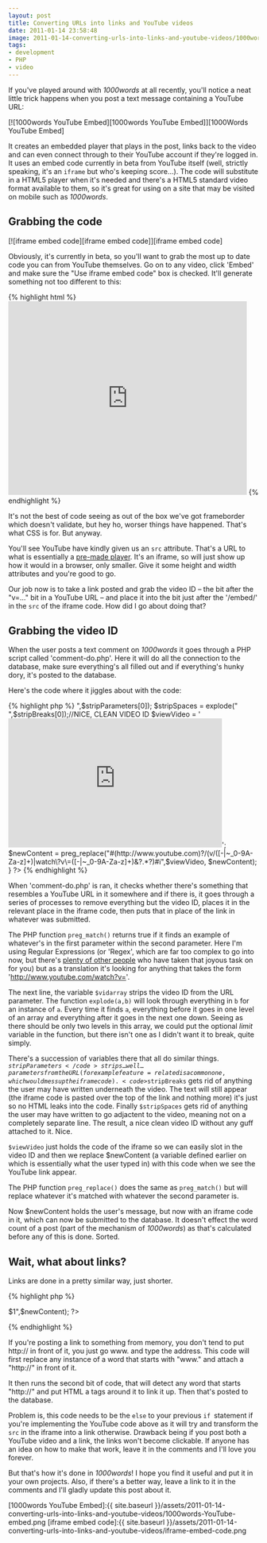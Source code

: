 ```yaml
---
layout: post
title: Converting URLs into links and YouTube videos
date: 2011-01-14 23:58:48
image: 2011-01-14-converting-urls-into-links-and-youtube-videos/1000words-YouTube-embed.png
tags:
- development
- PHP
- video
---
```


If you've played around with *1000words* at all recently, you'll notice a neat little trick happens when you post a text message containing a YouTube URL:

[![1000words YouTube Embed][1000words YouTube Embed]][1000Words YouTube Embed]

It creates an embedded player that plays in the post, links back to the video and can even connect through to their YouTube account if they're logged in. It uses an embed code currently in beta from YouTube itself (well, strictly speaking, it's an <code>iframe</code> but who's keeping score…). The code will substitute in a HTML5 player when it's needed and there's a HTML5 standard video format available to them, so it's great for using on a site that may be visited on mobile such as *1000words*.

## Grabbing the code

[![iframe embed code][iframe embed code]][iframe embed code]


Obviously, it's currently in beta, so you'll want to grab the most up to date code you can from YouTube themselves. Go on to any video, click 'Embed' and make sure the "Use iframe embed code" box is checked. It'll generate something not too different to this:

{% highlight html %}
	<iframe title="YouTube video player" class="youtube-player" type="text/html" width="480" height="390" src="http://www.youtube.com/embed/l-DcYZZQlJw" frameborder="0"></iframe>
{% endhighlight %}

It's not the best of code seeing as out of the box we've got frameborder which doesn't validate, but hey ho, worser things have happened. That's what CSS is for. But anyway.


You'll see YouTube have kindly given us an <code>src</code> attribute. That's a URL to what is essentially a [pre-made player][YouTube - Pre-made Player]. It's an iframe, so will just show up how it would in a browser, only smaller. Give it some height and width attributes and you're good to go.


Our job now is to take a link posted and grab the video ID – the bit after the "v=…" bit in a YouTube URL – and place it into the bit just after the '/embed/' in the <code>src</code> of the iframe code. How did I go about doing that?

## Grabbing the video ID

When the user posts a text comment on *1000words* it goes through a PHP script called 'comment-do.php'. Here it will do all the connection to the database, make sure everything's all filled out and if everything's hunky dory, it's posted to the database. 

Here's the code where it jiggles about with the code:

{% highlight php %}
	<?php
		//REPLACE YOUTUBE VIDEO WITH IFRAME HTML5 EMBED
		if (preg_match("#(http://www.youtube.com)?/(v/([-|~_0-9A-Za-z]+)|watch\?v\=([-|~_0-9A-Za-z]+)&?.*?)#i", $newContent)) {
			$vidurl = strstr($newContent,"?v="); //GRAB VIDEO ID
			$vidarray = explode("v=",$vidurl);
			$stripParameters = explode("&",$vidarray[1]);
			$stripBreaks = explode("<br />",$stripParameters[0]);
			$stripSpaces = explode(" ",$stripBreaks[0]);//NICE, CLEAN VIDEO ID
			$viewVideo = '<iframe class="youtube-player" type="text/html" width="430" height="260" src="http://www.youtube.com/embed/' . $stripSpaces[0] . '" frameborder="0"></iframe>';
			$newContent = preg_replace("#(http://www.youtube.com)?/(v/([-|~_0-9A-Za-z]+)|watch\?v\=([-|~_0-9A-Za-z]+)&?.*?)#i",$viewVideo, $newContent);
		}
	?>
{% endhighlight %}

When 'comment-do.php' is ran, it checks whether there's something that resembles a YouTube URL in it somewhere and if there is, it goes through a series of processes to remove everything but the video ID, places it in the relevant place in the iframe code, then puts that in place of the link in whatever was submitted.

The PHP function <code>preg_match()</code> returns true if it finds an example of whatever's in the first parameter within the second parameter. Here I'm using Regular Expressions (or 'Regex', which are far too complex to go into now, but there's [plenty of other people][Regular Expressions Reference] who have taken that joyous task on for you) but as a translation it's looking for anything that takes the form 'http://www.youtube.com/watch?v='.

The next line, the variable <code>$vidarray</code> strips the video ID from the URL parameter. The function <code>explode(a,b)</code> will look through everything in <code>b</code> for an instance of <code>a</code>. Every time it finds <code>a</code>, everything before it goes in one level of an array and everything after it goes in the next one down. Seeing as there should be only two levels in this array, we could put the optional *limit* variable in the function, but there isn't one as I didn't want it to break, quite simply.

There's a succession of variables there that all do similar things. <code>$stripParameters</code> strips… well… parameters from the URL (for example feature=related is a common one, which would mess up the iframe code). <code>$stripBreaks</code> gets rid of anything the user may have written underneath the video. The text will still appear (the iframe code is pasted over the top of the link and nothing more) it's just so no HTML leaks into the code. Finally <code>$stripSpaces</code> gets rid of anything the user may have written to go adjactent to the video, meaning not on a completely separate line. The result, a nice clean video ID without any guff attached to it. Nice.

<code>$viewVideo</code> just holds the code of the iframe so we can easily slot in the video ID and then we replace $newContent (a variable defined earlier on which is essentially what the user typed in) with this code when we see the YouTube link appear.

The PHP function <code>preg_replace()</code> does the same as <code>preg_match()</code> but will replace whatever it's matched with whatever the second parameter is.

Now $newContent holds the user's message, but now with an iframe code in it, which can now be submitted to the database. It doesn't effect the word count of a post (part of the mechanism of *1000words*) as that's calculated before any of this is done. Sorted.

## Wait, what about links?

Links are done in a pretty similar way, just shorter. 

{% highlight php %}
<?php
	//REPLACE 'WWW.' LINKS WITH 'HTTP://WWW.'
	$newContent = preg_replace("/([^\w\/])(www\.[a-z0-9\-]+\.[a-z0-9\-]+)/i", "$1http://$2",$newContent);
	//REPLACE HTTP:// STRINGS WITH LINKS
	$newContent = preg_replace("/([\w]+:\/\/[\w-?&;#~=\.\/\@]+[\w\/])/i","<a target=\"_blank\" href=\"$1\" rel=\"nofollow\">$1</A>",$newContent);
?>
{% endhighlight %}

If you're posting a link to something from memory, you don't tend to put http:// in front of it, you just go www. and type the address. This code will first replace any instance of a word that starts with "www." and attach a "http://" in front of it. 

It then runs the second bit of code, that will detect any word that starts "http://" and put HTML a tags around it to link it up. Then that's posted to the database.

Problem is, this code needs to be the <code>else</code> to your previous <code>if </code>statement if you're implementing the YouTube code above as it will try and transform the <code>src</code> in the iframe into a link otherwise. Drawback being if you post both a YouTube video and a link, the links won't become clickable. If anyone has an idea on how to make that work, leave it in the comments and I'll love you forever.

But that's how it's done in *1000words*! I hope you find it useful and put it in your own projects. Also, if there's a better way, leave a link to it in the comments and I'll gladly update this post about it. 

[1000words YouTube Embed]:{{ site.baseurl }}/assets/2011-01-14-converting-urls-into-links-and-youtube-videos/1000words-YouTube-embed.png
[iframe embed code]:{{ site.baseurl }}/assets/2011-01-14-converting-urls-into-links-and-youtube-videos/iframe-embed-code.png

[YouTube - Pre-made Player]:http://www.youtube.com/embed/l-DcYZZQlJw
[Regular Expressions Reference]:http://www.regular-expressions.info/reference.html